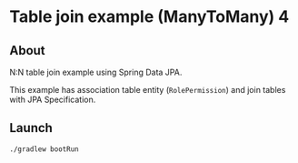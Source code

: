 # Table join example (ManyToMany) 4

## About

N:N table join example using Spring Data JPA.

This example has association table entity (`RolePermission`) and
join tables with JPA Specification.

## Launch

```
./gradlew bootRun
```
